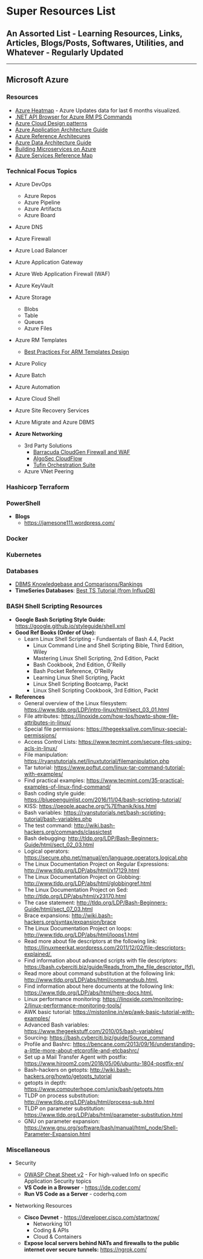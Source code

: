
# **Super Resources List**

## **An Assorted List - Learning Resources, Links, Articles, Blogs/Posts, Softwares, Utilities, and Whatever** - **Regularly Updated**

---

## **Microsoft Azure**

### **Resources**

- [Azure Heatmap](https://azureheatmap.azurewebsites.net/) - Azure Updates data for last 6 months visualized.
- [.NET API Browser for Azure RM PS Commands](https://docs.microsoft.com/en-us/dotnet/api/index?view=azurerm-ps)
- [Azure Cloud Design patterns](https://docs.microsoft.com/en-us/azure/architecture/patterns/)
- [Azure Application Architecture Guide](https://docs.microsoft.com/en-us/azure/architecture/guide/)
- [Azure Reference Architecures](https://docs.microsoft.com/en-us/azure/architecture/reference-architectures/)
- [Azure Data Architecture Guide](https://docs.microsoft.com/en-us/azure/architecture/data-guide/)
- [Building Microservices on Azure](https://docs.microsoft.com/en-us/azure/architecture/microservices/)
- [Azure Services Reference Map](https://nnmer.github.io/azure-services-map/dist/)

### **Technical Focus Topics**

- Azure DevOps
  - Azure Repos
  - Azure Pipeline
  - Azure Artifacts
  - Azure Board

- Azure DNS

- Azure Firewall

- Azure Load Balancer

- Azure Application Gateway

- Azure Web Application Firewall (WAF)

- Azure KeyVault

- Azure Storage
  - Blobs
  - Table
  - Queues
  - Azure Files

- Azure RM Templates
  - [Best Practices For ARM Templates Design](https://github.com/rgl/azure-content/blob/master/articles/best-practices-resource-manager-design-templates.md)

- Azure Policy

- Azure Batch

- Azure Automation

- Azure Cloud Shell

- Azure Site Recovery Services

- Azure Migrate and Azure DBMS

- **Azure Networking**
  - 3rd Party Solutions
    - [Barracuda CloudGen Firewall and WAF](https://www.barracuda.com/programs/azure/remote)
    - [AlgoSec CloudFlow](https://www.algosec.com/cloudflow/)
    - [Tufin Orchestration Suite](https://www.tufin.com/supported-devices-and-platforms/microsoft-azure)
  - Azure VNet Peering

### **Hashicorp Terraform**

### **PowerShell**

- **Blogs**
  - <https://jamesone111.wordpress.com/>

### **Docker**

### **Kubernetes**

### **Databases**

- [DBMS Knowledgebase and Comparisons/Rankings](https://db-engines.com/en/)
- **TimeSeries Databases**: [Best TS Tutorial (from InfluxDB)](https://www.influxdata.com/training/what-is-time-series/)

### **BASH Shell Scripting Resources**

- **Google Bash Scripting Style Guide:** <https://google.github.io/styleguide/shell.xml>
- **Good Ref Books (Order of Use):**
  - Learn Linux Shell Scripting - Fundaentals of Bash 4.4, Packt
    - Linux Command Line and Shell Scripting Bible, Third Edition, Wiley
    - Mastering Linux Shell Scripting, 2nd Edition, Packt
    - Bash Cookbook, 2nd Edition, O'Reilly
    - Bash Pocket Reference, O'Reilly
    - Learning Linux Shell Scripting, Packt
    - Linux Shell Scripting Bootcamp, Packt
    - Linux Shell Scripting Cookbook, 3rd Edition, Packt
- **References**
  - General overview of the Linux filesystem: <https://www.tldp.org/LDP/intro-linux/html/sect_03_01.html>
  - File attributes: <https://linoxide.com/how-tos/howto-show-file-attributes-in-linux/>
  - Special file permissions: <https://thegeeksalive.com/linux-special-permissions/>
  - Access Control Lists: <https://www.tecmint.com/secure-files-using-acls-in-linux/>
  - File manipulation: <https://ryanstutorials.net/linuxtutorial/filemanipulation.php>
  - Tar tutorial: <https://www.poftut.com/linux-tar-command-tutorial-with-examples/>
  - Find practical examples: <https://www.tecmint.com/35-practical-examples-of-linux-find-command/>
  - Bash coding style guide: <https://bluepenguinlist.com/2016/11/04/bash-scripting-tutorial/>
  - KISS: <https://people.apache.org/%7Efhanik/kiss.html>
  - Bash variables: <https://ryanstutorials.net/bash-scripting-tutorial/bash-variables.php>
  - The test command: <http://wiki.bash-hackers.org/commands/classictest>
  - Bash debugging: <http://tldp.org/LDP/Bash-Beginners-Guide/html/sect_02_03.html>
  - Logical operators: <https://secure.php.net/manual/en/language.operators.logical.php>
  - The Linux Documentation Project on Regular Expressions: <http://www.tldp.org/LDP/abs/html/x17129.html>
  - The Linux Documentation Project on Globbing: <http://www.tldp.org/LDP/abs/html/globbingref.html>
  - The Linux Documentation Project on Sed: <http://tldp.org/LDP/abs/html/x23170.html>
  - The case statement: <http://tldp.org/LDP/Bash-Beginners-Guide/html/sect_07_03.html>
  - Brace expansions: <http://wiki.bash-hackers.org/syntax/expansion/brace>
  - The Linux Documentation Project on loops: <http://www.tldp.org/LDP/abs/html/loops1.html>
  - Read more about file descriptors at the following link: <https://linuxmeerkat.wordpress.com/2011/12/02/file-descriptors-explained/.>
  - Find information about advanced scripts with file descriptors: <https://bash.cyberciti.biz/guide/Reads_from_the_file_descriptor_(fd).>
  - Read more about command substitution at the following link: <http://www.tldp.org/LDP/abs/html/commandsub.html.>
  - Find information about here documents at the following link: <https://www.tldp.org/LDP/abs/html/here-docs.html.>
  - Linux performance monitoring: <https://linoxide.com/monitoring-2/linux-performance-monitoring-tools/>
  - AWK basic tutorial: <https://mistonline.in/wp/awk-basic-tutorial-with-examples/>
  - Advanced Bash variables: <https://www.thegeekstuff.com/2010/05/bash-variables/>
  - Sourcing: <https://bash.cyberciti.biz/guide/Source_command>
  - Profile and Bashrc: <https://bencane.com/2013/09/16/understanding-a-little-more-about-etcprofile-and-etcbashrc/>
  - Set up a Mail Transfer Agent with postfix: <https://www.hiroom2.com/2018/05/06/ubuntu-1804-postfix-en/>
  - Bash-hackers on getopts: <http://wiki.bash-hackers.org/howto/getopts_tutorial>
  - getopts in depth: <https://www.computerhope.com/unix/bash/getopts.htm>
  - TLDP on process substitution: <http://www.tldp.org/LDP/abs/html/process-sub.html>
  - TLDP on parameter substitution: <https://www.tldp.org/LDP/abs/html/parameter-substitution.html>
  - GNU on parameter expansion: <https://www.gnu.org/software/bash/manual/html_node/Shell-Parameter-Expansion.html>

### **Miscellaneous**

- Security
  - [OWASP Cheat Sheet v2](https://github.com/OWASP/CheatSheetSeries) - For high-valued Info on specific Application Security topics
  - **VS Code in a Browser** - <https://ide.coder.com/>
  - **Run VS Code as a Server** - coderhq.com

- Networking Resources
  - **Cisco Devnet** - <https://developer.cisco.com/startnow/>
    - Networking 101
    - Coding & APIs
    - Cloud & Containers
  - **Expose local servers behind NATs and firewalls to the public internet over secure tunnels:** <https://ngrok.com/>
